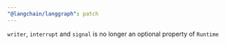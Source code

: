 ```yaml
---
"@langchain/langgraph": patch
---
```


`writer`, `interrupt` and `signal` is no longer an optional property of `Runtime`
